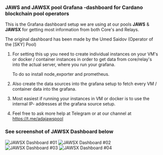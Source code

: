 ### JAWS and JAWSX pool Grafana -dashboard for Cardano blockchain pool operators

This is the Grafana dashboard setup we are using at our pools **JAWS** & **JAWSX** for getting most information from both Core's and Relays.

The original dashboard has been made by the Umed Saidov (Operator of the [SKY] Pool)

1. For setting this up you need to create individual instances on your VM's or docker / container instances 
   in order to get data from core/relay's into the actual server, where you run your grafana.

   To do so install node_exporter and prometheus.

2. Also create the data sources into the grafana setup to fetch every VM / container data into the grafana.

3. Most easiest if running your instances in VM or docker is to use the internal IP- addresses at the grafana source setup.

4. Feel free to ask more help at Telegram or at our channel at https://t.me/adajawspool

### See screenshot of **JAWSX** Dashboard below

![JAWSX Dashboard #01](https://github.com/adajaws/JAWSX-Pool-Dashboard/raw/master/JAWSX_dashboard_01.jpg)
![JAWSX Dashboard #02](https://github.com/adajaws/JAWSX-Pool-Dashboard/raw/master/JAWSX_dashboard_02.jpg)
![JAWSX Dashboard #03](https://github.com/adajaws/JAWSX-Pool-Dashboard/raw/master/JAWSX_dashboard_03.jpg)
![JAWSX Dashboard #04](https://github.com/adajaws/JAWSX-Pool-Dashboard/raw/master/JAWSX_dashboard_04.jpg)
